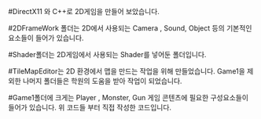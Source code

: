 #DirectX11 와 C++로 2D게임을 만들어 보았습니다.

#2DFrameWork 폴더는 2D에서 사용되는 Camera , Sound, Object 등의 기본적인 요소들이 들어가 있습니다.

#Shader폴더는 2D게임에서 사용되는 Shader를 넣어둔 폴더입니다.

#TileMapEditor는 2D 환경에서 맵을 만드는 작업을 위해 만들었습니다.
 Game1을 제외한 나머지 폴더들은 학원의 도움을 받아 작업이 되었습니다.


#Game1폴더에 크게는 Player , Monster, Gun 게임 콘텐츠에 필요한 구성요소들이 들어가 있습니다. 
 위 코드들 부터 직접 작성한 코드입니다.
 
 
